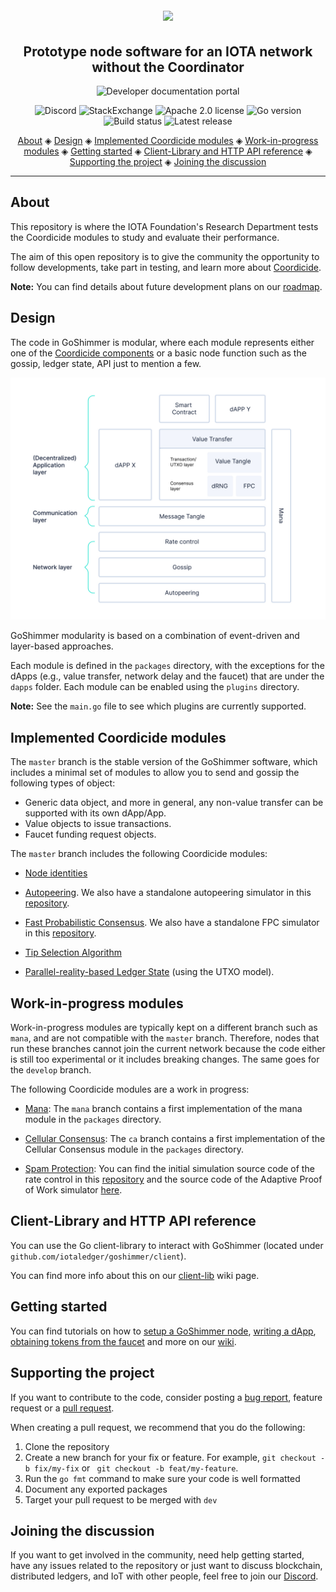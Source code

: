 <h1 align="center">
  <br>
  <a href="https://github.com/iotaledger/goshimmer/wiki"><img src="images/GoShimmer.png"></a>
</h1>

<h2 align="center">Prototype node software for an IOTA network without the Coordinator</h2>

<p align="center">
    <a href="https://github.com/iotaledger/goshimmer/wiki" style="text-decoration:none;">
    <img src="https://img.shields.io/badge/Documentation%20portal-blue.svg?style=for-the-badge" alt="Developer documentation portal">
</p>
<p align="center">
  <a href="https://discord.iota.org/" style="text-decoration:none;"><img src="https://img.shields.io/badge/Discord-9cf.svg?logo=discord" alt="Discord"></a>
    <a href="https://iota.stackexchange.com/" style="text-decoration:none;"><img src="https://img.shields.io/badge/StackExchange-9cf.svg?logo=stackexchange" alt="StackExchange"></a>
    <a href="https://github.com/iotaledger/goshimmer/blob/master/LICENSE" style="text-decoration:none;"><img src="https://img.shields.io/github/license/iotaledger/goshimmer.svg" alt="Apache 2.0 license"></a>
    <a href="https://golang.org/doc/install" style="text-decoration:none;"><img src="https://img.shields.io/github/go-mod/go-version/iotaledger/goshimmer" alt="Go version"></a>
    <a href="" style="text-decoration:none;"><img src="https://img.shields.io/github/workflow/status/iotaledger/goshimmer/Build" alt="Build status"></a>
    <a href="" style="text-decoration:none;"><img src="https://img.shields.io/github/v/release/iotaledger/goshimmer" alt="Latest release"></a>
</p>
      
<p align="center">
  <a href="#about">About</a> ◈
  <a href="#design">Design</a> ◈
  <a href="#implemented-coordicide-modules">Implemented Coordicide modules</a> ◈
  <a href="#work-in-progress-modules">Work-in-progress modules</a> ◈
  <a href="#getting-started">Getting started</a> ◈
  <a href="#client-library-and-http-api-reference">Client-Library and HTTP API reference</a> ◈
  <a href="#supporting-the-project">Supporting the project</a> ◈
  <a href="#joining-the-discussion">Joining the discussion</a> 
</p>

---

## About

This repository is where the IOTA Foundation's Research Department tests the Coordicide modules to study and evaluate their performance.

The aim of this open repository is  to give the community the opportunity to follow developments, take part in testing, and learn  more about [Coordicide](https://coordicide.iota.org/).

**Note:** You can find details about future development plans on our [roadmap](https://roadmap.iota.org).

## Design
The code in GoShimmer is modular, where each module represents either one of the [Coordicide components](https://coordicide.iota.org/) or a basic node function such as the gossip, ledger state, API just to mention a few.  

![Layers](images/layers.jpg)

GoShimmer modularity is based on a combination of event-driven and layer-based approaches.

Each module is defined in the `packages` directory, with the exceptions for the dApps (e.g., value transfer, network delay and the faucet) that are under the `dapps` folder. Each module can be enabled using the `plugins` directory.

**Note:** See the `main.go` file to see which plugins are currently supported.

## Implemented Coordicide modules

The `master` branch is the stable version of the GoShimmer software, which includes a minimal set of modules to allow you to send and gossip the following types of object:

- Generic data object, and more in general, any non-value transfer can be supported with its own dApp/App. 
- Value objects to issue transactions. 
- Faucet funding request objects.

The `master` branch includes the following Coordicide modules: 

- [Node identities](https://coordicide.iota.org/module1)

- [Autopeering](https://coordicide.iota.org/module2). We also have a standalone autopeering simulator in this [repository](https://github.com/iotaledger/autopeering-sim).

- [Fast Probabilistic Consensus](https://coordicide.iota.org//module4.1.2).  We also have a standalone FPC simulator in this [repository](https://github.com/iotaledger/fpc-sim).

- [Tip Selection Algorithm](https://coordicide.iota.org//module5)

- [Parallel-reality-based Ledger State](https://iota.cafe/t/parallel-reality-based-ledger-state-using-utxo/261) (using the UTXO model).


## Work-in-progress modules

Work-in-progress modules are typically kept on a different branch such as `mana`, and are not compatible with the `master` branch. Therefore, nodes that run these branches cannot join the current network because the code either is still too experimental or it includes breaking changes. The same goes for the `develop` branch.

The following Coordicide modules are a work in progress: 

- [Mana](https://coordicide.iota.org/module1): The `mana` branch contains a first implementation of the mana module in the `packages` directory.

- [Cellular Consensus](https://coordicide.iota.org/module5.1.1): The `ca` branch contains a first implementation of the Cellular Consensus module in the `packages` directory.

- [Spam Protection](https://coordicide.iota.org/module3): You can find the initial simulation source code of the rate control in this [repository](https://github.com/andypandypi/IOTARateControl) and the source code of the Adaptive Proof of Work simulator [here](https://github.com/iotaledger/adaptive-pow-sim).

## Client-Library and HTTP API reference

You can use the Go client-library to interact with GoShimmer (located under `github.com/iotaledger/goshimmer/client`).

You can find more info about this on our [client-lib](https://github.com/iotaledger/goshimmer/wiki/Client-Lib:-Interaction-with-layers) wiki page.

## Getting started

You can find tutorials on how to [setup a GoShimmer node](https://github.com/iotaledger/goshimmer/wiki/Setting-up-a-GoShimmer-node), [writing a dApp](https://github.com/iotaledger/goshimmer/wiki/How-to-create-a-simple-dApp), [obtaining tokens from the faucet](https://github.com/iotaledger/goshimmer/wiki/How-to-obtain-tokens-from-the-faucet) and more on our [wiki](https://github.com/iotaledger/goshimmer/wiki).

## Supporting the project

If you want to contribute to the code, consider posting a [bug report](https://github.com/iotaledger/goshimmer/issues/new-issue), feature request or a [pull request](https://github.com/iotaledger/goshimmer/pulls/).

When creating a pull request, we recommend that you do the following:

1. Clone the repository
2. Create a new branch for your fix or feature. For example, `git checkout -b fix/my-fix` or ` git checkout -b feat/my-feature`.
3. Run the `go fmt` command to make sure your code is well formatted
4. Document any exported packages
5. Target your pull request to be merged with `dev`

## Joining the discussion

If you want to get involved in the community, need help getting started, have any issues related to the repository or just want to discuss blockchain, distributed ledgers, and IoT with other people, feel free to join our [Discord](https://discord.iota.org/).